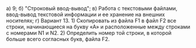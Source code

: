 а) 9;
б) "Строковый ввод-вывод";
в) Работа с текстовыми файлами, ввод-вывод текстовой
информации и ее хранение на внешних носителях;
г) Вариант 13. 1) Скопировать из файла F1 в файл F2 все строки,
                начинающиеся на букву «А» и расположенные между
                строками с номерами N1 и N2.
               2) Определить номер той строки, в которой больше всего
                согласных букв, файла F2.
